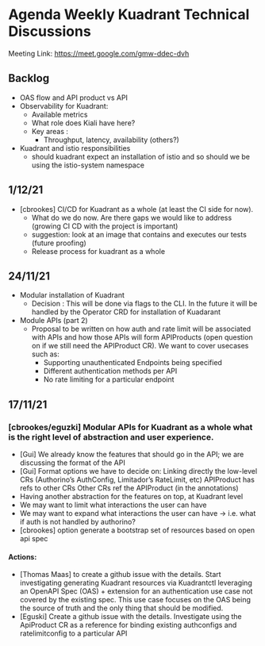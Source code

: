# Agenda Weekly Kuadrant Technical Discussions


Meeting Link: https://meet.google.com/gmw-ddec-dvh


## Backlog 


- OAS flow and API product vs API 
- Observability for Kuadrant:
  - Available metrics
  - What role does Kiali have here?
  - Key areas :
    - Throughput, latency, availability (others?)
- Kuadrant and istio responsibilities
  - should kuadrant expect an installation of istio and so should we be using the istio-system namespace

## 1/12/21

- [cbrookes] CI/CD for Kuadrant as a whole (at least the CI side for now). 
    - What do we do now. Are there gaps we would like to address (growing CI CD with the project is important)
    - suggestion: look at an image that contains and executes our tests (future proofing)
    - Release process for kuadrant as a whole 
  

## 24/11/21
- Modular installation of Kuadrant   
  - Decision : This will be done via flags to the CLI. In the future it will be handled by the Operator CRD for installation of Kuadarant
- Module APIs (part 2) 
  - Proposal to be written on how auth and rate limit will be associated with APIs and how those APIs will form APIProducts (open question on if we still need the APIProduct CR). We want to cover usecases such as:
    - Supporting unauthenticated Endpoints being specified
    - Different authentication methods per API
    - No rate limiting for a particular endpoint 


## 17/11/21

### [cbrookes/eguzki] Modular APIs for Kuadrant as a whole  what is the right level of abstraction and user experience.
- [Gui] We already know the features that should go in the API; we are discussing the format of the API
- [Gui] Format options we have to decide on:
Linking directly the low-level CRs (Authorino’s AuthConfig, Limitador’s RateLimit, etc)
APIProduct has refs to other CRs
Other CRs ref the APIProduct (in the annotations)
- Having another abstraction for the features on top, at Kuadrant level
- We may want to limit what interactions the user can have
- We may want to expand what interactions the user can have → i.e. what if auth is not handled by authorino?
- [cbrookes] option generate a bootstrap set of resources based on open api spec
#### Actions:
- [Thomas Maas] to create a github issue with the details. Start investigating generating Kuadrant resources via Kuadrantctl leveraging an OpenAPI Spec (OAS) + extension for an authentication use case not covered by the existing spec. This use case focuses on the OAS being the source of truth and the only thing that should be modified.
- [Eguski] Create a github issue with the details. Investigate using the ApiProduct CR as a reference for binding existing authconfigs and ratelimitconfig to a particular API 



